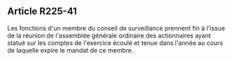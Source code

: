 Article R225-41
----
Les fonctions d'un membre du conseil de surveillance prennent fin à l'issue de
la réunion de l'assemblée générale ordinaire des actionnaires ayant statué sur
les comptes de l'exercice écoulé et tenue dans l'année au cours de laquelle
expire le mandat de ce membre.
